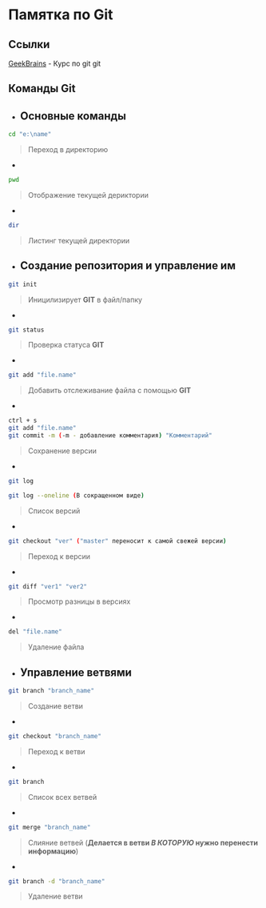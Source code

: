 # Памятка по Git

## Ссылки 

[GeekBrains](https://gb.ru/lessons/393400) - Курс по git git

## Команды Git
* ## Основные команды
```sh
cd "e:\name"
```
> Переход в директорию
*
```sh
pwd
```
> Отображение текущей дериктории
*
```sh
dir
```
> Листинг текущей директории
* ## Создание репозитория и управление им
```sh
git init
```
> Иницилизирует **GIT** в файл/папку
*
```sh
git status
```
> Проверка статуса **GIT**
*
```sh
git add "file.name"
``` 
> Добавить отслеживание файла с помощью **GIT**
*
```sh
ctrl + s
git add "file.name"
git commit -m (-m - добавление комментария) "Комментарий"
```
> Сохранение версии
*
```sh
git log

git log --oneline (В сокращенном виде)
```
> Список версий
*
```sh
git checkout "ver" ("master" переносит к самой свежей версии)
```
> Переход к версии
*
```sh
git diff "ver1" "ver2"
```
> Просмотр разницы в версиях
*
```sh
del "file.name"
```
> Удаление файла

* ## Управление ветвями
```sh
git branch "branch_name"
```
> Создание ветви
*
```sh
git checkout "branch_name"
```
> Переход к ветви
*
```sh
git branch
```
> Список всех ветвей
*
```sh
git merge "branch_name"
```
> Слияние ветвей (**Делается в ветви _В КОТОРУЮ_ нужно перенести информацию**)
*
```sh
git branch -d "branch_name"
```
> Удаление ветви
